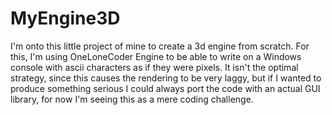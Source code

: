 # MyEngine3D
I'm onto this little project of mine to create a 3d engine from scratch. 
For this, I'm using OneLoneCoder Engine to be able to write on a Windows console with ascii characters as if they were pixels.
It isn't the optimal strategy, since this causes the rendering to be very laggy, but if I wanted to produce something serious 
I could always port the code with an actual GUI library, for now I'm seeing this as a mere coding challenge.
